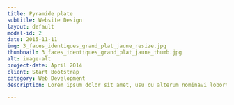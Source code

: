```yaml
---
title: Pyramide plate
subtitle: Website Design
layout: default
modal-id: 2
date: 2015-11-11
img: 3_faces_identiques_grand_plat_jaune_resize.jpg
thumbnail: 3_faces_identiques_grand_plat_jaune_thumb.jpg
alt: image-alt
project-date: April 2014
client: Start Bootstrap
category: Web Development
description: Lorem ipsum dolor sit amet, usu cu alterum nominavi lobortis. At duo novum diceret. Tantas apeirian vix et, usu sanctus postulant inciderint ut, populo diceret necessitatibus in vim. Cu eum dicam feugiat noluisse.

---
```

